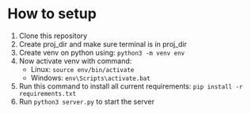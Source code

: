# How to setup

1. Clone this repository
2. Create proj_dir and make sure terminal is in proj_dir
3. Create venv on python using: `python3 -m venv env`  
4. Now activate venv with command:
   * Linux: `source env/bin/activate`
   * Windows: `env\Scripts\activate.bat`
5. Run this command to install all current requirements: `pip install -r requirements.txt`
6. Run `python3 server.py` to start the server

